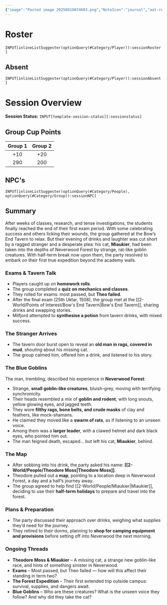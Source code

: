 ```yaml
---
{"image":"Pasted image 20250819074603.png","NoteIcon":"journal","aat-render-enabled":true,"fc-category":["Exams"],"fc-display-name":"Term 2 Exams","sessionstatus":"Occurred","type":"Session Journal","sessionDate":"2025-09-13","players":7,"OneLiner":"Catching up with homework and term 2 exams","timelines":["journal"],"tags":["journal","#Category/Journal"],"obsidianUIMode":"preview","sessionRoster":["[[1-Party/Group 1/Atudark.md|Atudark]]","[[1-Party/Group 2/Cyinth Agora.md|Cyinth Agora]]","[[1-Party/Group 2/Harry Blackstone.md|Harry Blackstone]]","[[1-Party/Group 2/H'er.md|H'er]]","[[1-Party/Group 2/Lyra Everlight.md|Lyra Everlight]]","[[1-Party/Group 1/Milfjord Goodleaf.md|Milfjord Goodleaf]]","[[1-Party/Group 1/Vigilius Palamas.md|Vigilius Palamas]]"],"sessionAbsent":["[[1-Party/Group 1/Guiloip Guhloo (Glue).md|Guiloip Guhloo (Glue)]]"],"sessionNPC":["[[2-World/People/Theodore Moss.md|Theodore Moss]]"],"dg-publish":true,"dg-path":"Session Journals/2025-09-13 - Exams & Missing Cats.md","permalink":"/session-journals/2025-09-13-exams-and-missing-cats/","dgPassFrontmatter":true,"updated":"2025-09-27T18:33:58.000+01:00"}
---
```



# Roster 



`INPUT[inlineListSuggester(optionQuery(#Category/Player)):sessionRoster]`
 

## Absent



`INPUT[inlineListSuggester(optionQuery(#Category/Player)):sessionAbsent]`
 

# Session Overview

**Session Status:** `INPUT[template-session-status][:sessionstatus]`

## Group Cup Points

| Group 1 | Group 2 |
| :-----: | :-----: |
|   +10   |   +20   |
|   290   |   200   |

## NPC's

`INPUT[inlineListSuggester(optionQuery(#Category/People), optionQuery(#Category/Group)):sessionNPC]`

## Summary

After weeks of classes, research, and tense investigations, the students finally reached the end of their first exam period. With some celebrating success and others licking their wounds, the group gathered at the Bow’s End Tavern to relax. But their evening of drinks and laughter was cut short by a ragged stranger and a desperate plea: his cat, **Miaukier**, had been taken into the depths of Neverwood Forest by strange, rat-like goblin creatures. With half-term break now upon them, the party resolved to embark on their first true expedition beyond the academy walls.

### Exams & Tavern Talk

* Players caught up on **homework rolls**.  
* The group completed a **quiz on mechanics and classes**.  
* They rolled for exams: most passed, but **Theo failed**.  
* After the final exam (25th Uktar, 1508), the group met at the [[2-World/Points of Interest/Bow's End Tavern\|Bow's End Tavern]], sharing drinks and swapping stories.  
* Milfjord attempted to **synthesise a potion** from tavern drinks, with mixed success.

### The Stranger Arrives

* The tavern door burst open to reveal an **old man in rags, covered in mud**, shouting about his missing cat.  
* The group calmed him, offered him a drink, and listened to his story.

### The Blue Goblins

The man, trembling, described his experience in **Neverwood Forest**:

* Strange, **small goblin-like creatures**, bluish-grey, moving with terrifying synchronicity.  
* Their heads resembled a mix of **goblin and rodent**, with long snouts, yellow glowing eyes, and jagged teeth.  
* They wore **filthy rags, bone belts, and crude masks** of clay and feathers, like mock-shamans.  
* He claimed they moved like a **swarm of rats**, as if listening to an unseen voice.  
* Among them was a **larger leader**, with a clawed helmet and dark black eyes, who pointed him out.  
* The man feigned death, escaped… but left his cat, **Miaukier**, behind.

### The Map

* After sobbing into his drink, the party asked his name: **[[2-World/People/Theodore Moss\|Theodore Moss]]**.  
* Theodore pulled out a **map**, pointing to a location deep in Neverwood Forest, a day and a half’s journey away.  
* The group agreed to help find [[2-World/People/Miaukier\|Miaukier]], deciding to use their **half-term holidays** to prepare and travel into the forest.

### Plans & Preparation

* The party discussed their approach over drinks, weighing what supplies they’d need for the journey.  
* They retired to their dorms, planning to **shop for camping equipment and provisions** before setting off into Neverwood the next morning.

### Ongoing Threads

* **Theodore Moss & Miaukier** – A missing cat, a strange new goblin-like race, and hints of something sinister in Neverwood.  
* **Exams** – Most passed, but Theo failed — how will this affect their standing in term two?  
* **The Forest Expedition** – Their first extended trip outside campus: survival, supplies, and dangers await.  
* **Blue Goblins** – Who are these creatures? What is the unseen voice they follow? And why did they take the cat?